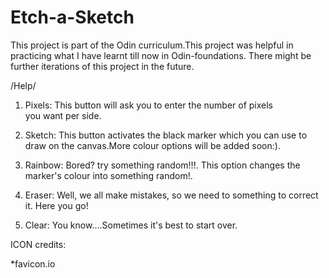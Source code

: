 # Etch-a-Sketch

This project is part of the Odin curriculum.This project was helpful in practicing what I have learnt till now in Odin-foundations. There might be further iterations of this project in the future.

/Help/

1. Pixels: This button will ask you to enter the number of pixels  
           you want per side.

2. Sketch: This button activates the black marker which you can use
           to draw on the canvas.More colour options will be added soon:).

3. Rainbow: Bored? try something random!!!. This option changes 
            the marker's colour into something random!.

4. Eraser:  Well, we all make mistakes, so we need to something 
            to correct it. Here you go!

5. Clear:   You know....Sometimes it's best to start over.

ICON credits:

*favicon.io